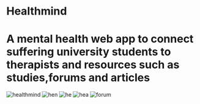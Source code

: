 <h1>Healthmind</h1>
<h1>A mental health web app to connect suffering university students to  therapists and resources such as studies,forums and articles </h1>

![healthmind](https://user-images.githubusercontent.com/90426909/208179724-e368867d-3644-44f6-8fa4-4bd2ec8a3a1d.png)
![hen](https://user-images.githubusercontent.com/90426909/208180003-6f286483-9eee-45ad-b92d-b80e9d7ea3cd.png)
![he](https://user-images.githubusercontent.com/90426909/208180009-dd0acc63-cd1a-4f14-8e58-ebf35864aa9e.png)
![hea](https://user-images.githubusercontent.com/90426909/208180015-abbc4c03-98b0-4cf8-98f0-24b0b5d32a35.png)
![forum](https://user-images.githubusercontent.com/90426909/208180027-0f48e13e-98e7-440c-8572-790cf9cb6592.png)
